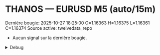 # THANOS — EURUSD M5 (auto/15m)
Dernière bougie: 2025-10-27 18:25:00  O=1.16363  H=1.16375  L=1.16361  C=1.16374
Source active: twelvedata_repo

- Aucun signal sur la dernière bougie.

<details><summary>Debug</summary>

- TD_API_KEY manquant.

</details>